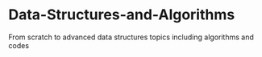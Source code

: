 # Data-Structures-and-Algorithms
From scratch to advanced data structures topics including algorithms and codes
